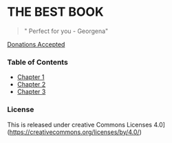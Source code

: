 # THE BEST BOOK

> " Perfect for you - Georgena"

[Donations Accepted](https://gmail.com)

### Table of Contents

* [Chapter 1](chapter1)
* [Chapter 2](chapter2)
* [Chapter 3](chapter3)

### License

This is released under creative Commons Licenses 4.0] (https://creativecommons.org/licenses/by/4.0/)
